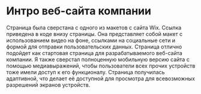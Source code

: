 # Интро веб-сайта компании
Страница была сверстана с одного из макетов с сайта Wix. Ссылка приведена в коде внизу страницы.
Она представляет собой макет с использованием видео на фоне, ссылками на социальные сети и формой для отправки пользовательских данных.
Страница отлично подойдет как стартовая страница для разрабатываемого веб-сайта компании.
Я также сверстал полноценную мобильную версию сайта с помощью медиавыражений, чтобы пользователи всех прочих устройств тоже имели доступ к его функционалу.
Страница получилась адаптивной, что делает её доступной для просмотра для всевозможных разрешений экранов устройств.

